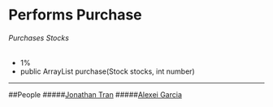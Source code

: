 # Performs Purchase
###### Purchases Stocks
  * 1%
  *  public ArrayList<Stock> purchase(Stock stocks, int number)
  
---
##People
#####[Jonathan Tran](http://i.imgur.com/FGpJQQC.gif "Documentation")
#####[Alexei Garcia](https://www.youtube.com/watch?v=dQw4w9WgXcQ "Documentation")
